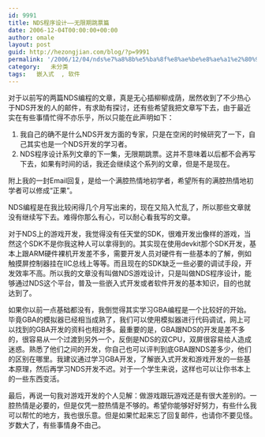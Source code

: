 ```yaml
---
id: 9991
title: NDS程序设计――无限期跳票篇
date: 2006-12-04T00:00:00+00:00
author: omale
layout: post
guid: http://hezongjian.com/blog/?p=9991
permalink: '/2006/12/04/nds%e7%a8%8b%e5%ba%8f%e8%ae%be%e8%ae%a1%e2%80%95%e2%80%95%e6%97%a0%e9%99%90%e6%9c%9f%e8%b7%b3%e7%a5%a8%e7%af%87/'
category:   未分类  
tags:   嵌入式  , 软件
---
```

对于以前写的两篇NDS编程的文章，真是无心插柳柳成荫，居然收到了不少热心于NDS开发的人的邮件，有求助有探讨，还有些希望我把文章写下去，由于最近实在有些事情忙得不亦乐乎，所以只能在此声明如下：  
1) 我自己的确不是什么NDS开发方面的专家，只是在空闲的时候研究了一下，自己其实也是一个NDS开发的学习者。  
2) NDS程序设计系列文章的下一集，无限期跳票。这并不意味着以后都不会再写下去，如果有时间的话，我还会继续这个系列的文章，但是不是现在。

附上我的一封Email回复，是给一个满腔热情地初学者，希望所有的满腔热情地初学者可以修成“正果”。

NDS编程是在我比较闲得几个月写出来的，现在又陷入忙乱了，所以那些文章就没有继续写下去。难得你那么有心，可以耐心看我写的文章。

对于NDS上的游戏开发，我觉得没有任天堂的SDK，很难开发出像样的游戏，当然这个SDK不是你我这种人可以拿得到的。其实现在使用devkit那个SDK开发，基本上跟ARM硬件裸机开发差不多，需要开发人员对硬件有一些基本的了解，例如触摸屏控制器挂在IIC总线上等等。而且现在的SDK缺乏一些必要的调试手段，开发效率不高。所以我的文章没有叫做NDS游戏设计，只是叫做NDS程序设计，能够通过NDS这个平台，普及一些嵌入式开发或者软件开发的基本知识，目的也就达到了。

如果你以前一点基础都没有，我倒觉得其实学习GBA编程是一个比较好的开始。毕竟GBA的模拟器已经相当成熟了，我们可以使用模拟器进行代码调试，网上可以找到的GBA开发的资料也相对多。最重要的是，GBA跟NDS的开发是差不多的，很容易从一个过渡到另外一个，反倒是NDS的双CPU，双屏很容易给人造成迷惑。熟悉了他们之间的开发，你自己也可以评判到底GBA跟NDS差多少，他们的区别在哪里。我建议通过学习GBA开发，了解嵌入式开发和游戏开发的一些基本原理，然后再学习NDS开发不迟。对于一个学生来说，这样也可以让你书本上的一些东西变活。

最后，再说一句我对游戏开发的个人见解：做游戏跟玩游戏还是有很大差别的。一腔热情是必要的，但是仅凭一腔热情是不够的。希望你能够好好努力，有些什么我可以帮忙的地方，我也很乐意。但是如果忙起来忘了回复邮件，也请你不要见怪。岁数大了，有些事情身不由己。

<font class=diary_poster>